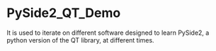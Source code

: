 # PySide2_QT_Demo
It is used to iterate on different software designed to learn PySide2, a python version of the QT library, at different times.
